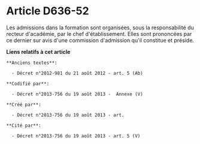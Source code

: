 # Article D636-52

Les admissions dans la formation sont organisées, sous la responsabilité du recteur d'académie, par le chef d'établissement.
Elles sont prononcées par ce dernier sur avis d'une commission d'admission qu'il constitue et préside.

**Liens relatifs à cet article**

	**Anciens textes**:

	  - Décret n°2012-981 du 21 août 2012 - art. 5 (Ab)

	**Codifié par**:

	  - Décret n°2013-756 du 19 août 2013 -  Annexe (V)

	**Créé par**:

	  - Décret n°2013-756 du 19 août 2013 - art.

	**Cité par**:

	  - Décret n°2013-756 du 19 août 2013 - art. 5 (V)
